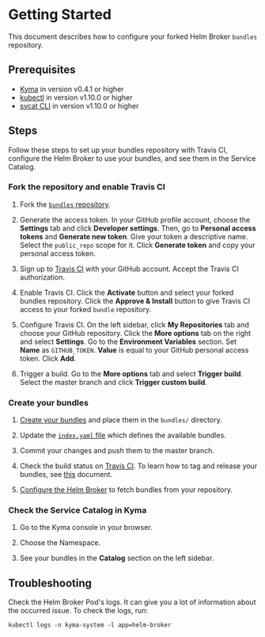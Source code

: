 # Getting Started

This document describes how to configure your forked Helm Broker `bundles` repository.

## Prerequisites

* [Kyma](https://kyma-project.io/docs/master/root/kyma/#installation-installation) in version v0.4.1 or higher
* [kubectl](https://kubernetes.io/docs/tasks/tools/install-kubectl/) in version v1.10.0 or higher
* [svcat CLI](https://svc-cat.io/docs/cli/) in version v1.10.0 or higher

## Steps

Follow these steps to set up your bundles repository with Travis CI, configure the Helm Broker to use your bundles, and see them in the Service Catalog.


### Fork the repository and enable Travis CI

1. Fork the [`bundles` repository](https://github.com/kyma-project/bundles).

2. Generate the access token. In your GitHub profile account, choose the **Settings** tab and click **Developer settings**. Then, go to **Personal access tokens** and **Generate new token**. Give your token a descriptive name. Select the `public_repo` scope for it. Click **Generate token** and copy your personal access token.

4. Sign up to [Travis CI](https://travis-ci.com/) with your GitHub account. Accept the Travis CI authorization.

5. Enable Travis CI. Click the **Activate** button and select your forked bundles repository. Click the **Approve & Install** button to give Travis CI access to your forked `bundle` repository.

6. Configure Travis CI. On the left sidebar, click **My Repositories** tab and choose your GitHub repository. Click the **More options** tab on the right and select **Settings**. Go to the **Environment Variables** section. Set **Name** as `GITHUB_TOKEN`. **Value** is equal to your GitHub personal access token. Click **Add**.

7. Trigger a build. Go to the **More options** tab and select **Trigger build**. Select the master branch and click **Trigger custom build**.


### Create your bundles

1. [Create your bundles](https://kyma-project.io/docs/master/components/helm-broker/#details-create-a-bundle) and place them in the `bundles/` directory.

2. Update the [`index.yaml` file](https://kyma-project.io/docs/master/components/helm-broker/#details-create-a-bundles-repository-index-yaml-file) which defines the available bundles.

3. Commit your changes and push them to the master branch.

4. Check the build status on [Travis CI](https://travis-ci.com/). To learn how to tag and release your bundles, see [this](releases.md) document.

5. [Configure the Helm Broker](https://kyma-project.io/docs/master/components/helm-broker/#configuration-configuration) to fetch bundles from your repository.



### Check the Service Catalog in Kyma

1. Go to the Kyma console in your browser.

2. Choose the Namespace.

3. See your bundles in the **Catalog** section on the left sidebar.



## Troubleshooting

Check the Helm Broker Pod's logs. It can give you a lot of information about the occurred issue. To check the logs, run:

```
kubectl logs -n kyma-system -l app=helm-broker
```
